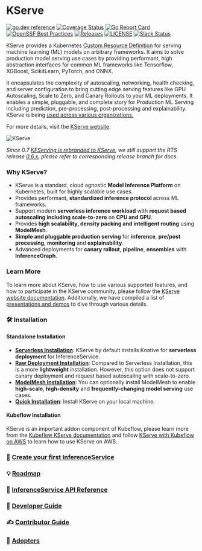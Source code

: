 # KServe
[![go.dev reference](https://img.shields.io/badge/go.dev-reference-007d9c?logo=go&logoColor=white)](https://pkg.go.dev/github.com/kserve/kserve)
[![Coverage Status](https://img.shields.io/endpoint?url=https://gist.githubusercontent.com/andyi2it/5174bd748ac63a6e4803afea902e9810/raw/coverage.json)](https://github.com/kserve/kserve/actions/workflows/go.yml)
[![Go Report Card](https://goreportcard.com/badge/github.com/kserve/kserve)](https://goreportcard.com/report/github.com/kserve/kserve)
[![OpenSSF Best Practices](https://bestpractices.coreinfrastructure.org/projects/6643/badge)](https://bestpractices.coreinfrastructure.org/projects/6643)
[![Releases](https://img.shields.io/github/release-pre/kserve/kserve.svg?sort=semver)](https://github.com/kserve/kserve/releases)
[![LICENSE](https://img.shields.io/github/license/kserve/kserve.svg)](https://github.com/kserve/kserve/blob/master/LICENSE)
[![Slack Status](https://img.shields.io/badge/slack-join_chat-white.svg?logo=slack&style=social)](https://kubeflow.slack.com/join/shared_invite/zt-cpr020z4-PfcAue_2nw67~iIDy7maAQ)

KServe provides a Kubernetes [Custom Resource Definition](https://kubernetes.io/docs/concepts/extend-kubernetes/api-extension/custom-resources/) for serving machine learning (ML) models on arbitrary frameworks. It aims to solve production model serving use cases by providing performant, high abstraction interfaces for common ML frameworks like Tensorflow, XGBoost, ScikitLearn, PyTorch, and ONNX.

It encapsulates the complexity of autoscaling, networking, health checking, and server configuration to bring cutting edge serving features like GPU Autoscaling, Scale to Zero, and Canary Rollouts to your ML deployments. It enables a simple, pluggable, and complete story for Production ML Serving including prediction, pre-processing, post-processing and explainability. KServe is being [used across various organizations.](https://kserve.github.io/website/master/community/adopters/)

For more details, visit the [KServe website](https://kserve.github.io/website/).

![KServe](/docs/diagrams/kserve.png)

_Since 0.7 [KFServing is rebranded to KServe](https://blog.kubeflow.org/release/official/2021/09/27/kfserving-transition.html), we still support the RTS release
[0.6.x](https://github.com/kserve/kserve/tree/release-0.6), please refer to corresponding release branch for docs_.

### Why KServe?
- KServe is a standard, cloud agnostic **Model Inference Platform** on Kubernetes, built for highly scalable use cases.
- Provides performant, **standardized inference protocol** across ML frameworks.
- Support modern **serverless inference workload** with **request based autoscaling including scale-to-zero** on **CPU and GPU**.
- Provides **high scalability, density packing and intelligent routing** using **ModelMesh**.
- **Simple and pluggable production serving** for **inference**, **pre/post processing**, **monitoring** and **explainability**.
- Advanced deployments for **canary rollout**, **pipeline**, **ensembles** with **InferenceGraph**.

### Learn More
To learn more about KServe, how to use various supported features, and how to participate in the KServe community, 
please follow the [KServe website documentation](https://kserve.github.io/website). 
Additionally, we have compiled a list of [presentations and demos](https://kserve.github.io/website/master/community/presentations/) to dive through various details.

### :hammer_and_wrench: Installation

#### Standalone Installation
- **[Serverless Installation](https://kserve.github.io/website/master/admin/serverless)**: KServe by default installs Knative for **serverless deployment** for InferenceService.
- **[Raw Deployment Installation](https://kserve.github.io/website/master/admin/kubernetes_deployment)**: Compared to Serverless Installation, this is a more **lightweight** installation. However, this option does not support canary deployment and request based autoscaling with scale-to-zero.
- **[ModelMesh Installation](https://kserve.github.io/website/master/admin/modelmesh/)**: You can optionally install ModelMesh to enable **high-scale**, **high-density** and **frequently-changing model serving** use cases. 
- **[Quick Installation](https://kserve.github.io/website/master/get_started/)**: Install KServe on your local machine.

#### Kubeflow Installation
KServe is an important addon component of Kubeflow, please learn more from the [Kubeflow KServe documentation](https://www.kubeflow.org/docs/external-add-ons/kserve/kserve) and follow [KServe with Kubeflow on AWS](https://awslabs.github.io/kubeflow-manifests/main/docs/component-guides/kserve) to learn how to use KServe on AWS.

### :flight_departure: [Create your first InferenceService](https://kserve.github.io/website/master/get_started/first_isvc)

### :bulb: [Roadmap](./ROADMAP.md)

### :blue_book: [InferenceService API Reference](https://kserve.github.io/website/master/reference/api/)

### :toolbox: [Developer Guide](https://kserve.github.io/website/master/developer/developer/)

### :writing_hand: [Contributor Guide](./CONTRIBUTING.md)

### :handshake: [Adopters](https://kserve.github.io/website/master/community/adopters/)
